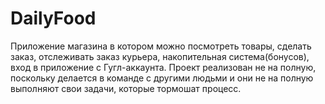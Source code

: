 # DailyFood
Приложение магазина в котором можно посмотреть товары, сделать заказ, отслеживать заказ курьера, накопительная система(бонусов), вход в приложение с Гугл-аккаунта. Проект реализован не на полную, поскольку делается в команде с другими людьми и они не на полную выполняют свои задачи, которые тормошат процесс.
